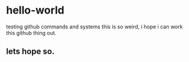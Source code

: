 # hello-world
testing github commands and systems
this is so weird, i hope i can work this github thing out.
## lets hope so.
